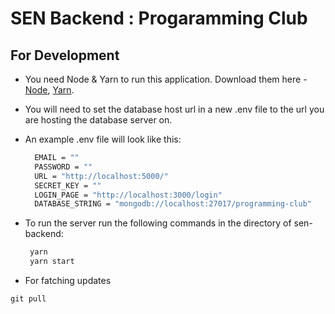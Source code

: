 # SEN Backend : Progaramming Club

## For Development

- You need Node & Yarn to run this application. Download them here - [Node](https://nodejs.org/), [Yarn](https://yarnpkg.com).

- You will need to set the database host url in a new .env file to the url you are hosting the database server on.

- An example .env file will look like this:

  ```bash
    EMAIL = ""
    PASSWORD = ""
    URL = "http://localhost:5000/"
    SECRET_KEY = ""
    LOGIN_PAGE = "http://localhost:3000/login"
    DATABASE_STRING = "mongodb://localhost:27017/programming-club"
  ```

- To run the server run the following commands in the directory of sen-backend:

  ``` bash
   yarn 
   yarn start
  ```
- For fatching updates 

```
git pull
```
